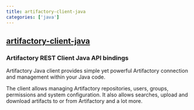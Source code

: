 ```yaml
---
title: artifactory-client-java
categories: ['java']
---
```

## [artifactory-client-java](https://github.com/jfrog/artifactory-client-java)

### Artifactory REST Client Java API bindings


Artifactory Java client provides simple yet powerful Artifactory connection and management within your Java code.

The client allows managing Artifactory repositories, users, groups, permissions and system configuration.
It also allows searches, upload and download artifacts to or from Artifactory and a lot more.
